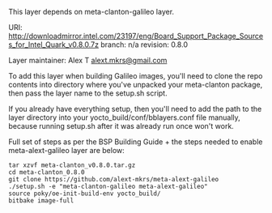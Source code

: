 This layer depends on meta-clanton-galileo layer.

URI: http://downloadmirror.intel.com/23197/eng/Board_Support_Package_Sources_for_Intel_Quark_v0.8.0.7z
branch: n/a
revision: 0.8.0

Layer maintainer: Alex T <alext.mkrs@gmail.com>

To add this layer when building Galileo images, you'll need to clone the repo
contents into directory where you've unpacked your meta-clanton package, then
pass the layer name to the setup.sh script.

If you already have everything setup, then you'll need to add the path to the
layer directory into your yocto_build/conf/bblayers.conf file manually, because
running setup.sh after it was already run once won't work.

Full set of steps as per the BSP Building Guide + the steps needed to enable
meta-alext-galileo layer are below:

```
tar xzvf meta-clanton_v0.8.0.tar.gz
cd meta-clanton_0.8.0
git clone https://github.com/alext-mkrs/meta-alext-galileo
./setup.sh -e "meta-clanton-galileo meta-alext-galileo"
source poky/oe-init-build-env yocto_build/
bitbake image-full
```
